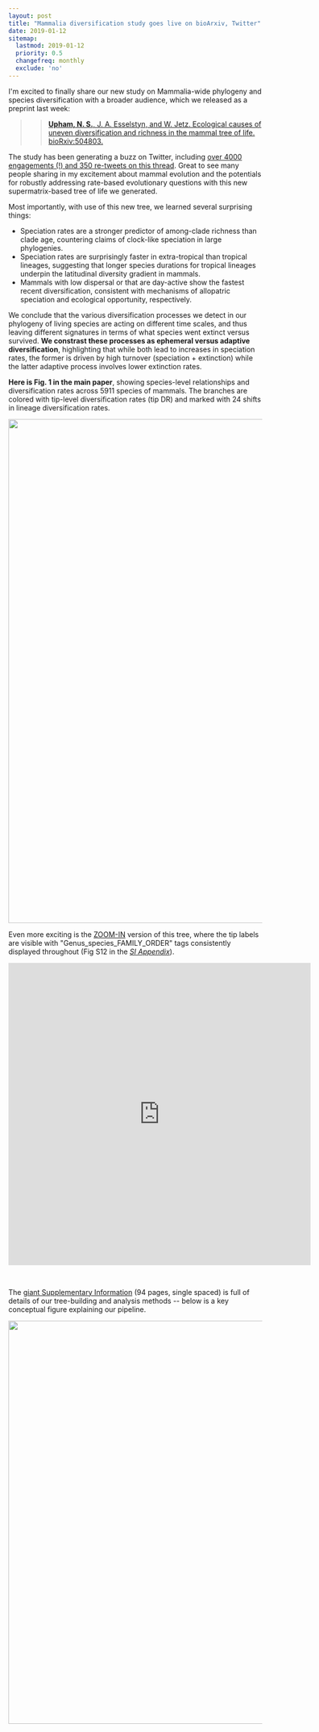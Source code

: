 ```yaml
---
layout: post
title: "Mammalia diversification study goes live on bioArxiv, Twitter"
date: 2019-01-12
sitemap:
  lastmod: 2019-01-12
  priority: 0.5
  changefreq: monthly
  exclude: 'no'
---
```


I'm excited to finally share our new study on Mammalia-wide phylogeny and species diversification with a broader audience, which we released as a preprint last week: 

>>[**Upham, N. S.**, J. A. Esselstyn, and W. Jetz. Ecological causes of uneven diversification and richness in the mammal tree of life. bioRxiv:504803.](https://doi.org/10.1101/504803)

The study has been generating a buzz on Twitter, including [over 4000 engagements (!) and 350 re-tweets on this thread](https://twitter.com/n8_upham/status/1082317979776401409).  Great to see many people sharing in my excitement about mammal evolution and the potentials for robustly addressing rate-based evolutionary questions with this new supermatrix-based tree of life we generated.

Most importantly, with use of this new tree, we learned several surprising things:
<ul>
<li>Speciation rates are a stronger predictor of among-clade richness than clade age, countering claims of clock-like speciation in large phylogenies.</li>
<li>Speciation rates are surprisingly faster in extra-tropical than tropical lineages, suggesting that longer species durations for tropical lineages underpin the latitudinal diversity gradient in mammals.</li>
<li>Mammals with low dispersal or that are day-active show the fastest recent diversification, consistent with mechanisms of allopatric speciation and ecological opportunity, respectively.</li>
</ul>

We conclude that the various diversification processes we detect in our phylogeny of living species are acting on different time scales, and thus leaving different signatures in terms of what species went extinct versus survived.  **We constrast these processes as ephemeral versus adaptive diversification**, highlighting that while both lead to increases in speciation rates, the former is driven by high turnover (speciation + extinction) while the latter adaptive process involves lower extinction rates.

**Here is Fig. 1 in the main paper**, showing species-level relationships and diversification rates across 5911 species of mammals. The branches are colored with tip-level diversification rates (tip DR) and marked with 24 shifts in lineage diversification rates.

<tr><td><img src="https://n8upham.github.io/images/Fig1_NDexp_TopoCons_24Oct2018.jpg" width="1000px" /></td></tr>

<br>

Even more exciting is the <a href="https://n8upham.github.io/images/FigS12_annotated.pdf" download>ZOOM-IN</a> version of this tree, where the tip labels are visible with "Genus_species_FAMILY_ORDER" tags consistently displayed throughout (Fig S12 in the [_SI Appendix_](https://www.biorxiv.org/content/early/2019/01/04/504803.figures-only?versioned=true)).

<embed src="https://drive.google.com/viewerng/
viewer?embedded=true&url=https://n8upham.github.io/images/FigS12_annotated.pdf" align="center" width="600px" height="600px"/>

<br>

The [giant Supplementary Information](https://www.biorxiv.org/content/early/2019/01/04/504803.figures-only?versioned=true) (94 pages, single spaced) is full of details of our tree-building and analysis methods -- below is a key conceptual figure explaining our pipeline.

<tr><td><img src="https://n8upham.github.io/images/Fig2_DRdensities_inRadial_patchClades_readyToGo_comboWithFlow_extended_forPNAS_methods.jpg" width="800px" /></td></tr>




